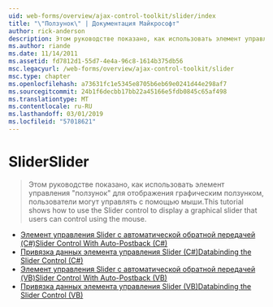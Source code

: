 ```yaml
---
uid: web-forms/overview/ajax-control-toolkit/slider/index
title: "\"Ползунок\" | Документация Майкрософт"
author: rick-anderson
description: Этом руководстве показано, как использовать элемент управления "ползунок" для отображения графическим ползунком, пользователи могут управлять с помощью мыши.
ms.author: riande
ms.date: 11/14/2011
ms.assetid: fd7812d1-55d7-4e4a-96c8-1614b375db56
msc.legacyurl: /web-forms/overview/ajax-control-toolkit/slider
msc.type: chapter
ms.openlocfilehash: a73631fc1e5345e8705b6eb69e0241d44e298af7
ms.sourcegitcommit: 24b1f6decbb17bb22a45166e5fdb0845c65af498
ms.translationtype: MT
ms.contentlocale: ru-RU
ms.lasthandoff: 03/01/2019
ms.locfileid: "57018621"
---
```

<a name="slider"></a><span data-ttu-id="e450b-103">Slider</span><span class="sxs-lookup"><span data-stu-id="e450b-103">Slider</span></span>
====================
> <span data-ttu-id="e450b-104">Этом руководстве показано, как использовать элемент управления "ползунок" для отображения графическим ползунком, пользователи могут управлять с помощью мыши.</span><span class="sxs-lookup"><span data-stu-id="e450b-104">This tutorial shows how to use the Slider control to display a graphical slider that users can control using the mouse.</span></span>


- [<span data-ttu-id="e450b-105">Элемент управления Slider с автоматической обратной передачей (C#)</span><span class="sxs-lookup"><span data-stu-id="e450b-105">Slider Control With Auto-Postback (C#)</span></span>](using-the-slider-control-with-auto-postback-cs.md)
- [<span data-ttu-id="e450b-106">Привязка данных элемента управления Slider (C#)</span><span class="sxs-lookup"><span data-stu-id="e450b-106">Databinding the Slider Control (C#)</span></span>](databinding-the-slider-control-cs.md)
- [<span data-ttu-id="e450b-107">Элемент управления Slider с автоматической обратной передачей (VB)</span><span class="sxs-lookup"><span data-stu-id="e450b-107">Slider Control With Auto-Postback (VB)</span></span>](using-the-slider-control-with-auto-postback-vb.md)
- [<span data-ttu-id="e450b-108">Привязка данных элемента управления Slider (VB)</span><span class="sxs-lookup"><span data-stu-id="e450b-108">Databinding the Slider Control (VB)</span></span>](databinding-the-slider-control-vb.md)
